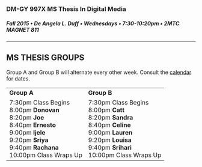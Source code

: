 ### DM-GY 997X MS Thesis In Digital Media
##### Fall 2015 • De Angela L. Duff • Wednesdays • 7:30-10:20pm • 2MTC MAGNET 811 

---

## MS THESIS GROUPS

Group A and Group B will alternate every other week. Consult the <a href="dm997X_ms_thesis_calendar.md">calendar</a> for dates.
<table>
<tr>
    <td><strong>Group A</strong></td>
    <td><strong>Group B</strong></td>
</tr>
<tr>
    <td>
    7:30pm Class Begins<br>
    8:00pm <strong>Donovan</strong><br>
    8:20pm <strong>Joe</strong><br>
    8:40pm <strong>Ernesto</strong><br>
    9:00pm <strong>Ijele</strong><br>
    9:20pm <strong>Sriya</strong><br>
    9:40pm <strong>Rachana</strong><br>
    10:00pm Class Wraps Up
    </td>
    <td>7:30pm Class Begins<br>
    8:00pm <strong>Catt</strong><br>
    8:20pm <strong>Sandra</strong><br>
    8:40pm <strong>Celine</strong><br>
    9:00pm <strong>Lauren</strong><br>
    9:20pm <strong>Louisa</strong><br>
    9:40pm <strong>Srihari</strong><br>
    10:00pm Class Wraps Up
    </td>
</tr>
</table>








